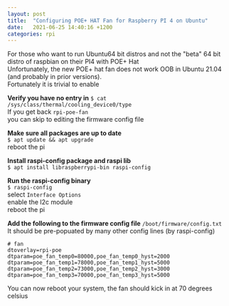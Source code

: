 ```yaml
---
layout: post
title:  "Configuring POE+ HAT Fan for Raspberry PI 4 on Ubuntu"
date:   2021-06-25 14:40:16 +1200
categories: rpi
---
```


For those who want to run Ubuntu64 bit distros and not the "beta" 64 bit distro of raspbian on their PI4 with POE+ Hat\
Unfortunately, the new POE+ hat fan does not work OOB in Ubuntu 21.04 (and probably in prior versions).\
Fortunately it is trivial to enable

**Verify you have no entry in** `$ cat /sys/class/thermal/cooling_device0/type`\
If you get back
`rpi-poe-fan`\
you can skip to editing the firmware config file

**Make sure all packages are up to date**\
`$ apt update && apt upgrade`\
reboot the pi

**Install raspi-config package and raspi lib**\
`$ apt install libraspberrypi-bin raspi-config`

**Run the raspi-config binary**\
`$ raspi-config`\
select `Interface Options`\
enable the I2c module\
reboot the pi

**Add the following to the firmware config file** `/boot/firmware/config.txt`\
It should be pre-popuated by many other config lines (by raspi-config)
```
# fan
dtoverlay=rpi-poe
dtparam=poe_fan_temp0=80000,poe_fan_temp0_hyst=2000
dtparam=poe_fan_temp1=78000,poe_fan_temp1_hyst=5000
dtparam=poe_fan_temp2=73000,poe_fan_temp2_hyst=3000
dtparam=poe_fan_temp3=70000,poe_fan_temp3_hyst=5000

```

You can now reboot your system, the fan should kick in at 70 degrees celsius
